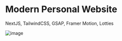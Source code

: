 # Modern Personal Website

NextJS, TailwindCSS, GSAP, Framer Motion, Lotties

![image](https://github.com/user-attachments/assets/fab341d3-fe18-40c8-816a-b1cca14de605)
